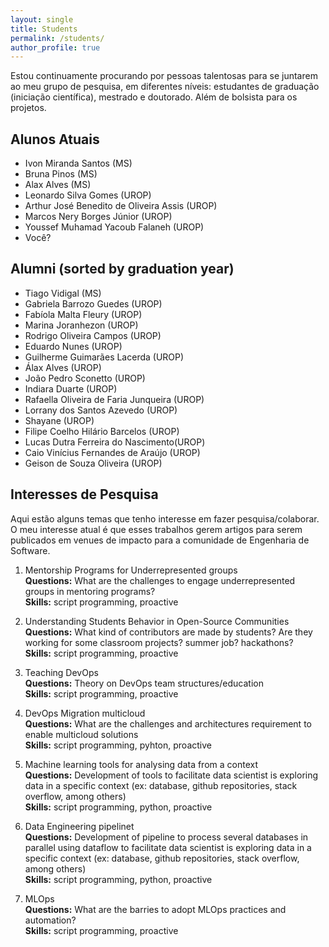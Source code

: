 ```yaml
---
layout: single
title: Students
permalink: /students/
author_profile: true
---
```


Estou continuamente procurando por pessoas talentosas para se juntarem ao meu grupo de pesquisa, em diferentes níveis: estudantes de graduação (iniciação científica), mestrado e doutorado.  Além de bolsista para os projetos.

## Alunos Atuais

- Ivon Miranda Santos (MS)
- Bruna Pinos (MS)
- Alax Alves (MS)
- Leonardo Silva Gomes (UROP)
- Arthur José Benedito de Oliveira Assis (UROP)
- Marcos Nery Borges Júnior (UROP)
- Youssef Muhamad Yacoub Falaneh (UROP)
- Você?

## Alumni (sorted by graduation year)

- Tiago Vidigal (MS)
- Gabriela Barrozo Guedes (UROP)
- Fabíola Malta Fleury (UROP)
- Marina Joranhezon (UROP)
- Rodrigo Oliveira Campos (UROP)
- Eduardo Nunes (UROP)
- Guilherme Guimarães Lacerda (UROP)
- Álax Alves (UROP)
- João Pedro Sconetto (UROP)
- Indiara Duarte (UROP)
- Rafaella Oliveira de Faria Junqueira (UROP)
- Lorrany dos Santos Azevedo (UROP)
- Shayane (UROP)
- Filipe Coelho Hilário Barcelos (UROP)
- Lucas Dutra Ferreira do Nascimento(UROP)
- Caio Vinícius Fernandes de Araújo (UROP)
- Geison de Souza Oliveira (UROP)



## Interesses de Pesquisa

Aqui estão alguns temas que tenho interesse em fazer pesquisa/colaborar. O meu interesse atual é que esses trabalhos gerem artigos para serem publicados em venues de impacto para a comunidade de Engenharia de Software.



1. Mentorship Programs for Underrepresented groups<br>
**Questions:** What are the challenges to engage underrepresented groups in mentoring programs? <br>
**Skills:** script programming, proactive <br>

1. Understanding Students Behavior in Open-Source Communities<br>
**Questions:** What kind of contributors are made by students? Are they working for some classroom projects? summer job? hackathons?<br>
**Skills:** script programming, proactive <br>

1. Teaching DevOps<br>
**Questions:** Theory on DevOps team structures/education <br>
**Skills:** script programming, proactive <br>

1. DevOps Migration multicloud<br>
**Questions:** What are the challenges and architectures requirement to enable multicloud solutions <br>
**Skills:** script programming, pyhton, proactive <br>

1. Machine learning tools for analysing data from a context<br>
**Questions:** Development of tools to facilitate data scientist is exploring data in a specific context (ex: database, github repositories, stack overflow, among others) <br>
**Skills:** script programming, python, proactive <br>

1. Data Engineering pipelinet<br>
**Questions:** Development of pipeline to process several databases in parallel using dataflow to facilitate data scientist is exploring data in a specific context (ex: database, github repositories, stack overflow, among others) <br>
**Skills:** script programming, python, proactive <br>

1. MLOps<br>
**Questions:** What are the barries to adopt MLOps practices and automation? <br>
**Skills:** script programming, proactive <br>

